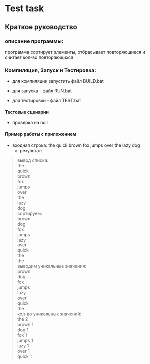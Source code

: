 # Test task
## Краткое руководство
### описание программы:
программа сортирует элементы, отбрасывает повторяющиеся и считает кол-во повторяющихся

### Компиляция, Запуск и Тестировка:

- для компиляции запустить файл BUILD.bat

- для запуска - файл RUN.bat

- для тестировки - файл TEST.bat 

#### Тестовые сценарии
* проверка на null

#### Пример работы с приложением
* входная строка: the quick brown fox jumps over the lazy dog
    * результат:
> вывод списка:  
the  
quick  
brown  
fox  
jumps  
over  
the  
lazy  
dog  
> сортируем:  
brown  
dog  
fox  
jumps  
lazy  
over  
quick  
the  
the  
> выводим уникальные значения:  
brown  
dog  
fox  
jumps  
lazy  
over  
quick  
the  
> кол-во уникальных значений:  
the 2  
brown 1  
dog 1  
fox 1  
jumps 1  
lazy 1  
over 1  
quick 1

